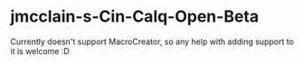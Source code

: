 # jmcclain-s-Cin-Calq-Open-Beta
Currently doesn't support MacroCreator, so any help with adding support to it is welcome :D
